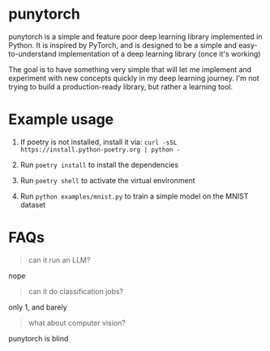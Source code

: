 # punytorch

punytorch is a simple and feature poor deep learning library implemented in Python. It is inspired by PyTorch, and is designed to be a simple and easy-to-understand implementation of a deep learning library (once it's working)

The goal is to have something very simple that will let me implement and experiment with new concepts quickly in my deep learning journey. I'm not trying to build a production-ready library, but rather a learning tool.

# Example usage

1. If poetry is not installed, install it via: `curl -sSL https://install.python-poetry.org | python -`

2.  Run `poetry install` to install the dependencies

3. Run `poetry shell` to activate the virtual environment

4. Run `python examples/mnist.py` to train a simple model on the MNIST dataset

# FAQs
> can it run an LLM?

nope

> can it do classification jobs?

only 1, and barely

> what about computer vision?

punytorch is blind
